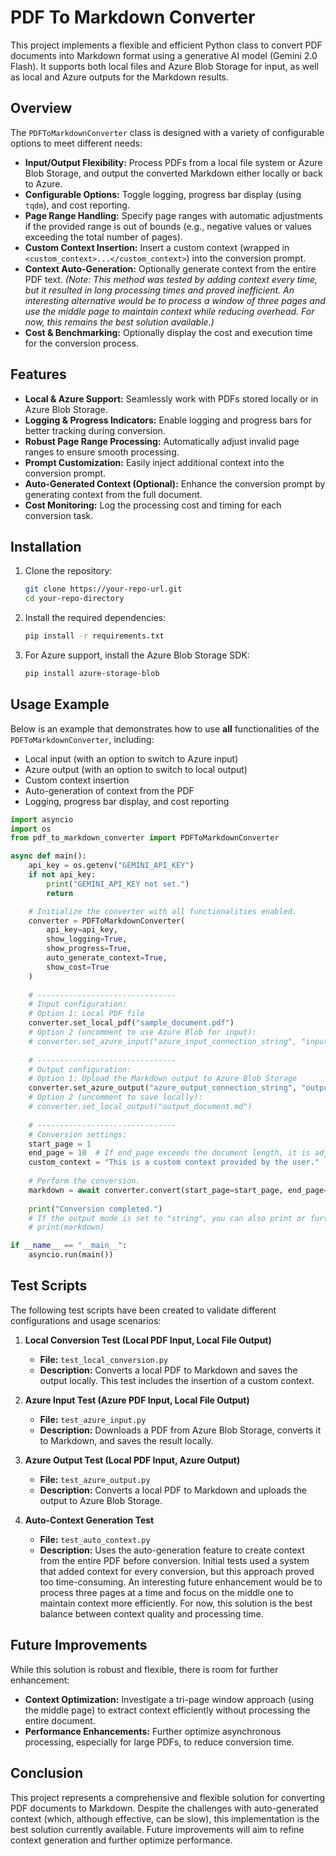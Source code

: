# PDF To Markdown Converter

This project implements a flexible and efficient Python class to convert PDF documents into Markdown format using a generative AI model (Gemini 2.0 Flash). It supports both local files and Azure Blob Storage for input, as well as local and Azure outputs for the Markdown results.

## Overview

The `PDFToMarkdownConverter` class is designed with a variety of configurable options to meet different needs:
- **Input/Output Flexibility:** Process PDFs from a local file system or Azure Blob Storage, and output the converted Markdown either locally or back to Azure.
- **Configurable Options:** Toggle logging, progress bar display (using `tqdm`), and cost reporting.
- **Page Range Handling:** Specify page ranges with automatic adjustments if the provided range is out of bounds (e.g., negative values or values exceeding the total number of pages).
- **Custom Context Insertion:** Insert a custom context (wrapped in `<custom_context>...</custom_context>`) into the conversion prompt.
- **Context Auto-Generation:** Optionally generate context from the entire PDF text. *(Note: This method was tested by adding context every time, but it resulted in long processing times and proved inefficient. An interesting alternative would be to process a window of three pages and use the middle page to maintain context while reducing overhead. For now, this remains the best solution available.)*
- **Cost & Benchmarking:** Optionally display the cost and execution time for the conversion process.

## Features

- **Local & Azure Support:** Seamlessly work with PDFs stored locally or in Azure Blob Storage.
- **Logging & Progress Indicators:** Enable logging and progress bars for better tracking during conversion.
- **Robust Page Range Processing:** Automatically adjust invalid page ranges to ensure smooth processing.
- **Prompt Customization:** Easily inject additional context into the conversion prompt.
- **Auto-Generated Context (Optional):** Enhance the conversion prompt by generating context from the full document.
- **Cost Monitoring:** Log the processing cost and timing for each conversion task.

## Installation

1. Clone the repository:
   ```bash
   git clone https://your-repo-url.git
   cd your-repo-directory
   ```
2. Install the required dependencies:
   ```bash
   pip install -r requirements.txt
   ```
3. For Azure support, install the Azure Blob Storage SDK:
   ```bash
   pip install azure-storage-blob
   ```

## Usage Example

Below is an example that demonstrates how to use **all** functionalities of the `PDFToMarkdownConverter`, including:
- Local input (with an option to switch to Azure input)
- Azure output (with an option to switch to local output)
- Custom context insertion
- Auto-generation of context from the PDF
- Logging, progress bar display, and cost reporting

```python
import asyncio
import os
from pdf_to_markdown_converter import PDFToMarkdownConverter

async def main():
    api_key = os.getenv("GEMINI_API_KEY")
    if not api_key:
        print("GEMINI_API_KEY not set.")
        return

    # Initialize the converter with all functionalities enabled.
    converter = PDFToMarkdownConverter(
        api_key=api_key,
        show_logging=True,
        show_progress=True,
        auto_generate_context=True,
        show_cost=True
    )
    
    # -------------------------------
    # Input configuration:
    # Option 1: Local PDF file
    converter.set_local_pdf("sample_document.pdf")
    # Option 2 (uncomment to use Azure Blob for input):
    # converter.set_azure_input("azure_input_connection_string", "input_container", "sample_document.pdf")
    
    # -------------------------------
    # Output configuration:
    # Option 1: Upload the Markdown output to Azure Blob Storage
    converter.set_azure_output("azure_output_connection_string", "output_container", "output_document.md")
    # Option 2 (uncomment to save locally):
    # converter.set_local_output("output_document.md")
    
    # -------------------------------
    # Conversion settings:
    start_page = 1
    end_page = 10  # If end_page exceeds the document length, it is adjusted automatically.
    custom_context = "This is a custom context provided by the user."
    
    # Perform the conversion.
    markdown = await converter.convert(start_page=start_page, end_page=end_page, custom_context=custom_context)
    
    print("Conversion completed.")
    # If the output mode is set to "string", you can also print or further process the 'markdown' variable.
    # print(markdown)

if __name__ == "__main__":
    asyncio.run(main())
```

## Test Scripts

The following test scripts have been created to validate different configurations and usage scenarios:

1. **Local Conversion Test (Local PDF Input, Local File Output)**
   - **File:** `test_local_conversion.py`
   - **Description:** Converts a local PDF to Markdown and saves the output locally. This test includes the insertion of a custom context.

2. **Azure Input Test (Azure PDF Input, Local File Output)**
   - **File:** `test_azure_input.py`
   - **Description:** Downloads a PDF from Azure Blob Storage, converts it to Markdown, and saves the result locally.

3. **Azure Output Test (Local PDF Input, Azure Output)**
   - **File:** `test_azure_output.py`
   - **Description:** Converts a local PDF to Markdown and uploads the output to Azure Blob Storage.

4. **Auto-Context Generation Test**
   - **File:** `test_auto_context.py`
   - **Description:** Uses the auto-generation feature to create context from the entire PDF before conversion. Initial tests used a system that added context for every conversion, but this approach proved too time-consuming. An interesting future enhancement would be to process three pages at a time and focus on the middle one to maintain context more efficiently. For now, this solution is the best balance between context quality and processing time.

## Future Improvements

While this solution is robust and flexible, there is room for further enhancement:
- **Context Optimization:** Investigate a tri-page window approach (using the middle page) to extract context efficiently without processing the entire document.
- **Performance Enhancements:** Further optimize asynchronous processing, especially for large PDFs, to reduce conversion time.

## Conclusion

This project represents a comprehensive and flexible solution for converting PDF documents to Markdown. Despite the challenges with auto-generated context (which, although effective, can be slow), this implementation is the best solution currently available. Future improvements will aim to refine context generation and further optimize performance.


